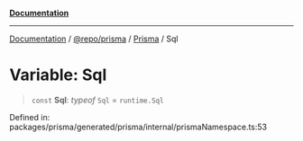 [**Documentation**](../../../../../README.md)

***

[Documentation](../../../../../README.md) / [@repo/prisma](../../../README.md) / [Prisma](../README.md) / Sql

# Variable: Sql

> `const` **Sql**: *typeof* `Sql` = `runtime.Sql`

Defined in: packages/prisma/generated/prisma/internal/prismaNamespace.ts:53
